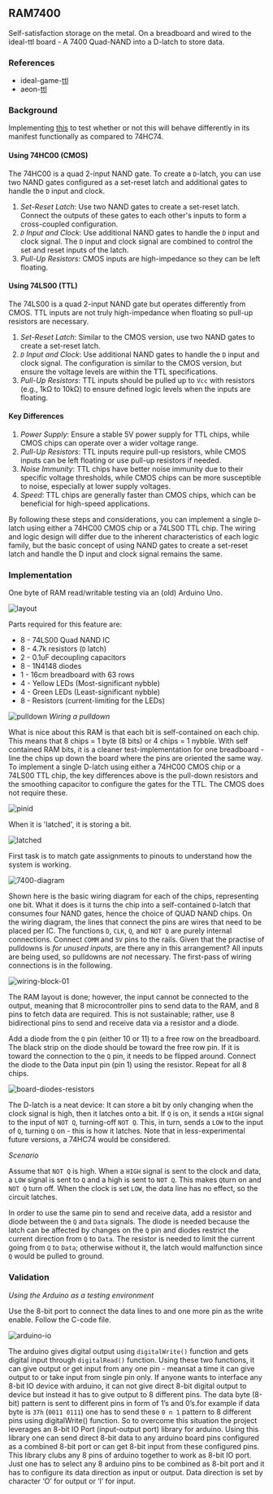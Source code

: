 ## RAM7400

Self-satisfaction storage on the metal. On a breadboard and wired to the ideal-ttl board - A 7400 Quad-NAND into a D-latch to store data.

### References

* ideal-game-[ttl](https://github.com/emotional-toys/ideal-game-ttl)
* aeon-[ttl](https://github.com/emotional-toys/aeon-ttl)

### Background

Implementing [this](https://www.instructables.com/DIY-RAM-for-Your-Micro/) to test whether or not this will behave differently in its manifest functionally as compared to 74HC74.

#### Using 74HC00 (CMOS)

The 74HC00 is a quad 2-input NAND gate. To create a `D`-latch, you can use two NAND gates configured as a set-reset latch and additional gates to handle the `D` input and clock.

1. _Set-Reset Latch_: Use two NAND gates to create a set-reset latch. Connect the outputs of these gates to each other's inputs to form a cross-coupled configuration.
2. _`D` Input and Clock_: Use additional NAND gates to handle the `D` input and clock signal. The `D` input and clock signal are combined to control the set and reset inputs of the latch.
3. _Pull-Up Resistors_: CMOS inputs are high-impedance so they can be left floating.

#### Using 74LS00 (TTL)

The 74LS00 is a quad 2-input NAND gate but operates differently from CMOS. TTL inputs are not truly high-impedance when floating so pull-up resistors are necessary.

1. _Set-Reset Latch_: Similar to the CMOS version, use two NAND gates to create a set-reset latch.
2. _`D` Input and Clock_: Use additional NAND gates to handle the `D` input and clock signal. The configuration is similar to the CMOS version, but ensure the voltage levels are within the TTL specifications.
3. _Pull-Up Resistors_: TTL inputs should be pulled up to `Vcc` with resistors (e.g., 1kΩ to 10kΩ) to ensure defined logic levels when the inputs are floating.

#### Key Differences

1. _Power Supply_: Ensure a stable 5V power supply for TTL chips, while CMOS chips can operate over a wider voltage range.
2. _Pull-Up Resistors_: TTL inputs require pull-up resistors, while CMOS inputs can be left floating or use pull-up resistors if needed.
3. _Noise Immunity_: TTL chips have better noise immunity due to their specific voltage thresholds, while CMOS chips can be more susceptible to noise, especially at lower supply voltages.
4. _Speed_: TTL chips are generally faster than CMOS chips, which can be beneficial for high-speed applications.

By following these steps and considerations, you can implement a single `D`-latch using either a 74HC00 CMOS chip or a 74LS00 TTL chip. The wiring and logic design will differ due to the inherent characteristics of each logic family, but the basic concept of using NAND gates to create a set-reset latch and handle the D input and clock signal remains the same.

### Implementation

One byte of RAM read/writable testing via an (old) Arduino Uno.

![layout](/images/finished-setup.jpg)

Parts required for this feature are:

* 8 - 74LS00 Quad NAND IC
* 8 - 4.7k resistors (`D` latch)
* 2 - 0.1uF decoupling capacitors
* 8 - 1N4148 diodes
* 1 - 16cm breadboard with 63 rows
* 4 - Yellow LEDs (Most-significant nybble)
* 4 - Green LEDs (Least-significant nybble)
* 8 - Resistors (current-limiting for the LEDs)

![pulldown](/images/pulldown.jpg) _Wiring a pulldown_

What is nice about this RAM is that each bit is self-contained on each chip.  This means that 8 chips = 1 byte (8 bits) or 4 chips = 1 nybble. With self contained RAM bits, it is a cleaner test-implementation for one breadboard - line the chips up down the board where the pins are oriented the same way. To implement a single D-latch using either a 74HC00 CMOS chip or a 74LS00 TTL chip, the key differences above is the pull-down resistors and the smoothing capacitor to configure the gates for the TTL. The CMOS does not require these.

![pinid](/images/7400-pinid.jpg)

When it is 'latched', it is storing a bit.

![latched](/images/latched.jpg)

First task is to match gate assignments to pinouts to understand how the system is working.

![7400-diagram](/images/RAM7400.jpg)

Shown here is the basic wiring diagram for each of the chips, representing one bit.  What it does is it turns the chip into a self-contained `D`-latch that consumes four NAND gates, hence the choice of QUAD NAND chips. On the wiring diagram, the lines that connect the pins are wires that need to be placed per IC. The functions `D`, `CLK`, `Q`, and `NOT Q` are purely internal connections. Connect `COMM` and `5V` pins to the rails. Given that the practise of pulldowns is _for unused inputs_, are there any in this arrangement? All inputs are being used, so pulldowns are _not_ necessary. The first-pass of wiring connections is in the following.

![wiring-block-01](/images/wiring-block-01.jpg)

The RAM layout is done; however, the input cannot be connected to the output, meaning that 8 microcontroller pins to send data to the RAM, and 8 pins to fetch data are required. This is not sustainable; rather, use 8 bidirectional pins to send and receive data via a resistor and a diode.

Add a diode from the `Q` pin (either 10 or 11) to a free row on the breadboard.  The black strip on the diode should be toward the free row pin.  If it is toward the connection to the `Q` pin, it needs to be flipped around.  Connect the diode to the Data input pin (pin 1) using the resistor. Repeat for all 8 chips.

![board-diodes-resistors](/images/board-diodes-resistors.jpg)

The D-latch is a neat device: It can store a bit by only changing when the clock signal is high, then it latches onto a bit. If `Q` is on, it sends a `HIGH` signal to the input of `NOT Q`, turning-off `NOT Q`. This, in turn, sends a `LOW` to the input of `Q`, turning `Q` on - this is how it latches. Note that in less-experimental future versions, a 74HC74 would be considered.

_Scenario_

Assume that `NOT Q` is high. When a `HIGH` signal is sent to the clock and data, a `LOW` signal is sent to `Q` and a high is sent to `NOT Q`. This makes `Q`turn on and `NOT Q` turn off. When the clock is set `LOW`, the data line has no effect, so the circuit latches.

In order to use the same pin to send and receive data, add a resistor and diode between the `Q` and `Data` signals. The diode is needed because the latch can be affected by changes on the `Q` pin and diodes restrict the current direction from `Q` to `Data`. The resistor is needed to limit the current going from `Q` to `Data`; otherwise without it, the latch would malfunction since `Q` would be pulled to ground.

### Validation

_Using the Arduino as a testing environment_

Use the 8-bit port to connect the data lines to and one more pin as the write enable. Follow the C-code file.

![arduino-io](/images/arduino-io.jpg)

The arduino gives digital output using `digitalWrite()` function and gets digital input through `digitalRead()` function. Using these two functions, it can give output or get input from any one pin - meansat a time it can give output to or take input from single pin only. If anyone wants to interface any 8-bit IO device with arduino, it can not give direct 8-bit digital output to device but instead it has to give output to 8 different pins. The data byte (8-bit) pattern is sent to different pins in form of 1’s and 0’s.for example if data byte is `37h` (`0011 0111`) one has to send these `0 n 1` pattern to 8 different pins using digitalWrite() function. So to overcome this situation the project leverages an 8-bit IO Port (input-output port) library for arduino. Using this library one can send direct 8-bit data to any arduino board pins configured as a combined 8-bit port or can get 8-bit input from these configured pins. This library clubs any 8 pins of arduino together to work as 8-bit IO port. Just one has to select any 8 arduino pins to be combined as 8-bit port and it has to configure its data direction as input or output. Data direction is set by character ‘O’ for output or ‘I’ for input.

